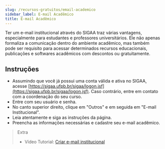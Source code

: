 ```yaml
---
slug: /recursos-gratuitos/email-academico
sidebar_label: E-mail Acadêmico
title: E-mail Acadêmico
---
```


Ter um e-mail institucional através do SIGAA traz várias vantagens, especialmente para estudantes e professores universitários. Ele não apenas formaliza a comunicação dentro do ambiente acadêmico, mas também pode ser requisito para acessar determinados recursos educacionais, publicações e softwares acadêmicos com descontos ou gratuitamente.


## Instruções
- Assumindo que você já possui uma conta válida e ativa no SIGAA, acesse [https://sigaa.ufpb.br/sigaa/logon.jsf](https://sigaa.ufpb.br/sigaa/logon.jsf). Caso contrário, entre em contato com a coordenação do seu curso.
- Entre com seu usuário e senha.
- No canto superior direito, clique em "Outros" e em seguida em "E-mail Institucional".
- Leia atentamente e siga as instruções da página.
- Preencha as informações necessárias e cadastre seu e-mail acadêmico.

> Extra
> - Vídeo Tutorial: [Criar e-mail institucional](https://youtu.be/f5KcaIaYuL4)